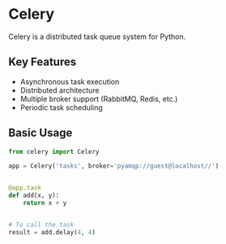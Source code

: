 # Celery

Celery is a distributed task queue system for Python.

## Key Features

- Asynchronous task execution
- Distributed architecture
- Multiple broker support (RabbitMQ, Redis, etc.)
- Periodic task scheduling

## Basic Usage

```python
from celery import Celery

app = Celery('tasks', broker='pyamqp://guest@localhost//')


@app.task
def add(x, y):
    return x + y


# To call the task
result = add.delay(4, 4)
```